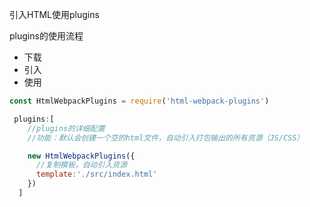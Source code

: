 引入HTML使用plugins

plugins的使用流程

- 下载
- 引入
- 使用



```js
const HtmlWebpackPlugins = require('html-webpack-plugins')
```



```js
 plugins:[
    //plugins的详细配置
    //功能：默认会创建一个空的html文件，自动引入打包输出的所有资源（JS/CSS）

    new HtmlWebpackPlugins({
      //复制模板，自动引入资源
      template:'./src/index.html'
    })
  ]
```

